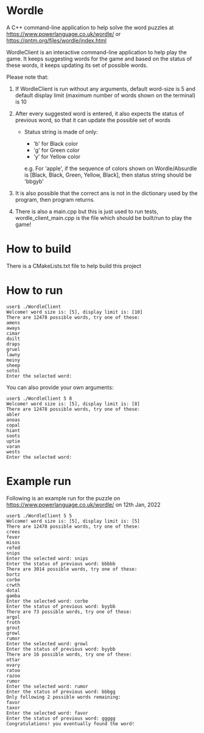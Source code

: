 # Wordle
A C++ command-line application to help solve the word puzzles at https://www.powerlanguage.co.uk/wordle/ or https://qntm.org/files/wordle/index.html


WordleClient is an interactive command-line application to help play the game. It keeps suggesting words for the game and based on the status of these words, it keeps updating its set of possible words.

Please note that:

1) If WordleClient is run without any arguments, default word-size is 5 and default display limit (maximum number of words shown on the terminal) is 10
2) After every suggested word is entered, it also expects the status of previous word, so that it can update the possible set of words
   - Status string is made of only:
      * 'b' for Black color
      * 'g' for Green color
      * 'y' for Yellow color
      
      
      e.g. For 'apple', if the sequence of colors shown on Wordle/Absurdle is [Black, Black, Green, Yellow, Black], then status string should be 'bbgyb'
      
  3) It is also possible that the correct ans is not in the dictionary used by the program, then program returns.
  4) There is also a main.cpp but this is just used to run tests, wordle_client_main.cpp is the file which should be built/run to play the game!


# How to build
There is a CMakeLists.txt file to help build this project

# How to run
```
user$ ./WordleClient
Welcome! word size is: [5], display limit is: [10]
There are 12478 possible words, try one of these: 
amens
aways
cimar
doilt
draps
gruel
lawny
meiny
sheep
sotol
Enter the selected word:
```

You can also provide your own arguments:
```
user$ ./WordleClient 5 8
Welcome! word size is: [5], display limit is: [8]
There are 12478 possible words, try one of these: 
abler
anoas
copal
hiant
soots
uptie
varan
wests
Enter the selected word:
```

# Example run
Following is an example run for the puzzle on https://www.powerlanguage.co.uk/wordle/ on 12th Jan, 2022
```
user$ ./WordleClient 5 5
Welcome! word size is: [5], display limit is: [5]
There are 12478 possible words, try one of these: 
crees
fever
misos
refed
snips
Enter the selected word: snips
Enter the status of previous word: bbbbb
There are 3014 possible words, try one of these: 
bortz
corbe
crwth
dotal
gamba
Enter the selected word: corbe
Enter the status of previous word: byybb
There are 73 possible words, try one of these: 
argol
froth
grout
growl
rumor
Enter the selected word: growl
Enter the status of previous word: byybb
There are 16 possible words, try one of these: 
ottar
ovary
ratoo
razoo
rumor
Enter the selected word: rumor
Enter the status of previous word: bbbgg
Only following 2 possible words remaining: 
favor
taxor
Enter the selected word: favor
Enter the status of previous word: ggggg
Congratulations! you eventually found the word!

```